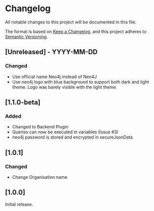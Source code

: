 # Changelog
All notable changes to this project will be documented in this file.

The format is based on [Keep a Changelog](https://keepachangelog.com/en/1.0.0/),
and this project adheres to [Semantic Versioning](https://semver.org/spec/v2.0.0.html).

## [Unreleased] - YYYY-MM-DD
### Changed
- Use official name Neo4j instead of Neo4J
- Use neo4j logo with blue background to support both dark and light theme. Logo was barely visible with the light theme.

## [1.1.0-beta]
### Added
- Changed to Backend Plugin
- Queries can now be executed in variables (Issue #3)
- neo4j password is stored and encrypted in secureJsonData

## [1.0.1]
### Changed
- Change Organisation name

## [1.0.0]

Initial release.
